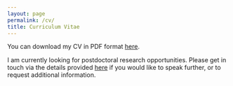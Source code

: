 ```yaml
---
layout: page
permalink: /cv/
title: Curriculum Vitae
---
```


You can download my CV in PDF format <a href="/cv/cv.pdf" target="blank">here</a>.

I am currently looking for postdoctoral research opportunities. Please get in touch via the details provided <a href="http://www.sussex.ac.uk/profiles/363743" target="blank">here</a> if you would like to speak further, or to request additional information.

